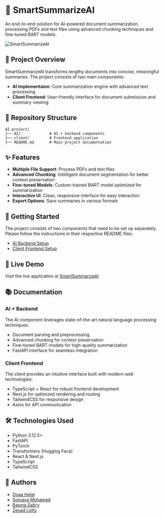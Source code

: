 # 📄 SmartSummarizeAI

An end-to-end solution for AI-powered document summarization, processing PDFs and text files using advanced chunking techniques and fine-tuned BART models.

![SmartSummarizeAI](https://raw.githubusercontent.com/Doaa-Helal/AI-project/refs/heads/main/client/src/app/favicon.ico?token=GHSAT0AAAAAAC6G4LJQZAP7EXVTIQGVM6PI2AOSASA)

## 🌟 Project Overview

SmartSummarizeAI transforms lengthy documents into concise, meaningful summaries. The project consists of two main components:

- **AI Implementaion**: Core summarization engine with advanced text processing
- **Client Frontend**: User-friendly interface for document submission and summary viewing

## 📂 Repository Structure

```
AI-project/
├── AI/             # AI + backend components
├── client/         # Frontend application
├── README.md       # Main project documentation
```

## ✨ Features

- **Multiple File Support**: Process PDFs and text files
- **Advanced Chunking**: Intelligent document segmentation for better context preservation
- **Fine-tuned Models**: Custom-trained BART model optimized for summarization
- **Interactive UI**: Clean, responsive interface for easy interaction
- **Export Options**: Save summaries in various formats

## 🚀 Getting Started

The project consists of two components that need to be set up separately. Please follow the instructions in their respective README files:

- [AI Backend Setup](https://github.com/Doaa-Helal/AI-project/blob/main/AI/README.md)
- [Client Frontend Setup](https://github.com/Doaa-Helal/AI-project/blob/main/client/README.md)

## 🔗 Live Demo

Visit the live application at [SmartSummarizeAI](https://smartsummarizeai.vercel.app/)

## 📚 Documentation

### AI + Backend

The AI component leverages state-of-the-art natural language processing techniques:

- Document parsing and preprocessing
- Advanced chunking for context preservation
- Fine-tuned BART models for high-quality summarization
- FastAPI interface for seamless integration

### Client Frontend

The client provides an intuitive interface built with modern web technologies:

- TypeScript + React for robust frontend development
- Next.js for optimized rendering and routing
- TailwindCSS for responsive design
- Axios for API communication

## 🛠️ Technologies Used

- Python 3.12.5+
- FastAPI
- PyTorch
- Transformers (Hugging Face)
- React & Next.js
- TypeScript
- TailwindCSS

## 👥 Authors

- [Doaa Helal](https://github.com/Doaa-Helal)
- [Somaya Mohamed](https://github.com/somiamohamed)
- [Basma Sabry](https://github.com/Basma-90)
- [Zeyad Lotfy](https://github.com/zeyadlotfy)

